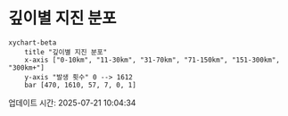 # 깊이별 지진 분포

```mermaid
xychart-beta
    title "깊이별 지진 분포"
    x-axis ["0-10km", "11-30km", "31-70km", "71-150km", "151-300km", "300km+"]
    y-axis "발생 횟수" 0 --> 1612
    bar [470, 1610, 57, 7, 0, 1]
```

업데이트 시간: 2025-07-21 10:04:34
